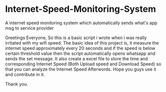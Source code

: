 # Internet-Speed-Monitoring-System
 A internet speed monitoring system which automatically sends what's app msg to service provider

Greetings Everyone,
  So this is a basic script i wrote when i was really irritated with my wifi speed.
  The basic idea of this project is, it measure the internet speed approximately every 20 seconds 
  and if the speed is below certain threshold value then the script automatically opens whatsapp 
  and sends the set message. It also create a excel file to store the time and corresponding Internet Speed (Both Upload speed and Download Speed)
  so that you can analyze the Internet Speed Afterwords.
  Hope you guys use it and contribute in it.
  
  Thank you.
